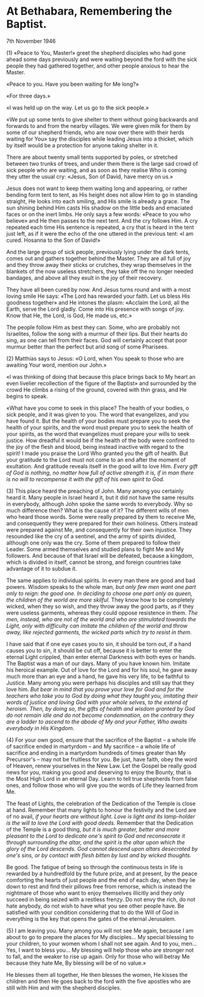 # At Bethabara, Remembering the Baptist.

<div class="date">7th November 1946</div>

(1) «Peace to You, Master!» greet the shepherd disciples who had gone ahead some days previously and were waiting beyond the ford with the sick people they had gathered together, and other people anxious to hear the Master.

«Peace to you. Have you been waiting for Me long?»

«For three days.»

«I was held up on the way. Let us go to the sick people.»

«We put up some tents to give shelter to them without going backwards and forwards to and from the nearby villages. We were given milk for them by some of our shepherd friends, who are now over there with their herds waiting for You» say the disciples while leading Jesus into a thicket, which by itself would be a protection for anyone taking shelter in it.

There are about twenty small tents supported by poles, or stretched between two trunks of trees, and under them there is the large sad crowd of sick people who are waiting, and as soon as they realise Who is coming they utter the usual cry: «Jesus, Son of David, have mercy on us.»

Jesus does not want to keep them waiting long and appearing, or rather bending form tent to tent, as His height does not allow Him to go in standing straight, He looks into each smiling, and His smile is already a grace. The sun shining behind Him casts His shadow on the little beds and emaciated faces or on the inert limbs. He only says a few words: «Peace to you who believe» and He then passes to the next tent. And the cry follows Him. A cry repeated each time His sentence is repeated, a cry that is heard in the tent just left, as if it were the echo of the one uttered in the previous tent: «I am cured. Hosanna to the Son of David!»

And the large group of sick people, previously lying under the dark tents, comes out and gathers together behind the Master. They are all full of joy and they throw away their sticks or crutches, they wrap themselves in the blankets of the now useless stretchers, they take off the no longer needed bandages, and above all they exult in the joy of their recovery.

They have all been cured by now. And Jesus turns round and with a most loving smile He says: «The Lord has rewarded your faith. Let us bless His goodness together» and He intones the plasm: «Acclaim the Lord, all the Earth, serve the Lord gladly. Come into His presence with songs of joy. Know that He, the Lord, is God, He made us, etc.»

The people follow Him as best they can. Some, who are probably not Israelites, follow the song with a murmur of their lips. But their hearts do sing, as one can tell from their faces. God will certainly accept that poor murmur better than the perfect but arid song of some Pharisees.

(2) Matthias says to Jesus: «O Lord, when You speak to those who are awaiting Your word, mention our John.»

«I was thinking of doing that because this place brings back to My heart an even livelier recollection of the figure of the Baptist» and surrounded by the crowd He climbs a rising of the ground, covered with thin grass, and He begins to speak.

«What have you come to seek in this place? The health of your bodies, o sick people, and it was given to you. The word that evangelizes, and you have found it. But the health of your bodies must prepare you to seek the health of your spirits, and the word must prepare you to seek the health of your spirits, as the word that evangelizes must prepare your wills to seek justice. How dreadful it would be if the health of the body were confined to the joy of the flesh and blood, being instead inactive with regard to the spirit! I made you praise the Lord Who granted you the gift of health. But your gratitude to the Lord must not come to an end after the moment of exultation. And gratitude reveals itself in the good will to love Him. *Every gift of God is nothing, no matter how full of active strength it is, if in man there is no will to recompense it with the gift of his own spirit to God.*

(3) This place heard the preaching of John. Many among you certainly heard it. Many people in Israel heard it, but it did not have the same results in everybody, although John spoke the same words to everybody. Why so much difference then? What is the cause of it? The different wills of men who heard those words. Some were really prepared by them to receive Me, and consequently they were prepared for their own holiness. Others instead were prepared against Me, and consequently for their own injustice. They resounded like the cry of a sentinel, and the army of spirits divided, although one only was the cry. Some of them prepared to follow their Leader. Some armed themselves and studied plans to fight Me and My followers. And because of that Israel will be defeated, because a kingdom, which is divided in itself, cannot be strong, and foreign countries take advantage of it to subdue it.

The same applies to individual spirits. In every man there are good and bad powers. Wisdom speaks to the whole man, *but only few men want one part only to reign: the good one. In deciding to choose one part only as queen, the children of the world are more skilful.* They know how to be completely wicked, when they so wish, and they throw away the good parts, as if they were useless garments, whereas they could oppose resistence in them. *The men, instead, who are not of the world and who are stimulated towards the Light, only with difficulty can imitate the children of the world and throw away, like rejected garments, the wicked parts which try to resist in them.*

I have said that if one eye cases you to sin, it should be torn out, if a hand causes you to sin, it should be cut off, because it is better to enter the eternal Light crippled, than enter eternal Darkness with both eyes or hands. The Baptist was a man of our days. Many of you have known him. Imitate his heroical example. Out of love for the Lord and for his soul, he gave away much more than an eye and a hand, he gave his very life, to be faithful to Justice. Many among you were perhaps his disciples and still say that they love him. *But bear in mind that you prove your love for God and for the teachers who take you to God by doing what they taught you, imitating their words of justice and loving God with your whole selves, to the extend of heroism. Then, by doing so, the gifts of health and wisdom granted by God do not remain idle and do not become condemnation, on the contrary they are a ladder to ascend to the abode of My and your Father, Who awaits everybody in His Kingdom.*

(4) For your own good, ensure that the sacrifice of the Baptist – a whole life of sacrifice ended in martyrdom – and My sacrifice – a whole life of sacrifice and ending in a martyrdom hundreds of times greater than My Precursor's – may not be fruitless for you. Be just, have faith, obey the word of Heaven, renew yourselves in the New Law. Let the Gospel be really good news for you, making you good and deserving to enjoy the Bounty, that is the Most High Lord in an eternal Day. Learn to tell true shepherds from false ones, and follow those who will give you the words of Life they learned from Me.

The feast of Lights, the celebration of the Dedication of the Temple is close at hand. Remember that many lights to honour the festivity and the Lord are of no avail, *if your hearts are without light. Love is light and its lamp-holder is the will to love the Lord with good deeds.* Remember that the Dedication of the Temple is a good thing, *but it is much greater, better and more pleasant to the Lord to dedicate one's spirit to God and reconsecrate it through surrounding the altar, and the spirit is the altar upon which the glory of the Lord descends. God cannot descend upon altars desecrated by one's sins, or by contact with flesh bitten by lust and by wicked thoughts.*

Be good. The fatigue of being so through the continuous tests in life is rewarded by a hundredfold by the future prize, and at present, by the peace comforting the hearts of just people and the end of each day, when they lie down to rest and find their pillows free from remorse, which is instead the nightmare of those who want to enjoy themselves illicitly and they only succeed in being seized with a restless frenzy. Do not envy the rich, do not hate anybody, do not wish to have what you see other people have. Be satisfied with your condition considering that to do the Will of God in everything is the key that opens the gates of the eternal Jerusalem.

(5) I am leaving you. Many among you will not see Me again, because I am about to go to prepare the places for My disciples... My special blessing to your children, to your women whom I shall not see again. And to you, men... Yes, I want to bless you... My blessing will help those who are stronger not to fall, and the weaker to rise up again. Only for those who will betray Me because they hate Me, By blessing will be of no value.»

He blesses them all together, He then blesses the women, He kisses the children and then He goes back to the ford with the five apostles who are still with Him and with the shepherd disciples.
